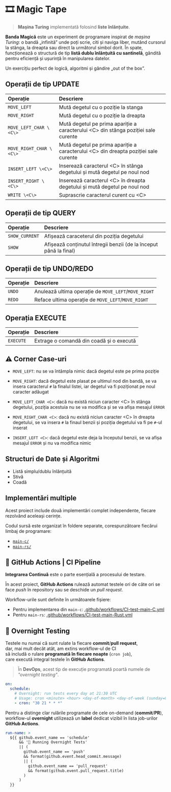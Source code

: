 # 🎞️ Magic Tape

> **Mașina Turing** implementată folosind **liste înlănțuite**.

**Banda Magică** este un experiment de programare inspirat de *mașina Turing*:
o bandă „infinită” unde poți scrie, citi și naviga liber,
mutând cursorul la stânga, la dreapta sau direct la următorul simbol dorit.
În spate, funcționează o structură de tip **listă dublu înlănțuită cu santinelă**,
gândită pentru eficiență și ușurință în manipularea datelor.

Un exercițiu perfect de logică, algoritmi și gândire „out of the box”.


## Operații de tip UPDATE

| Operație | Descriere |
| :--- | :--- |
| `MOVE_LEFT`  | Mută degetul cu o poziție la stanga |
| `MOVE_RIGHT` | Mută degetul cu o poziție la dreapta |
| `MOVE_LEFT_CHAR \<C\>`  | Mută degetul pe prima apariție a caracterului \<C\> din stânga poziției sale curente |
| `MOVE_RIGHT_CHAR \<C\>` | Mută degetul pe prima apariție a caracterului \<C\> din dreapta poziției sale curente |
| `INSERT_LEFT \<C\>` | Inserează caracterul \<C\> în stânga degetului și mută degetul pe noul nod |
| `INSERT_RIGHT \<C\>` | Inserează caracterul \<C\> în dreapta degetului și mută degetul pe noul nod |
| `WRITE \<C\>` | Suprascrie caracterul curent cu \<C\> |



## Operații de tip QUERY

| Operație | Descriere |
| :--- | :--- |
| `SHOW_CURRENT` | Afișează caraceterul din poziția degetului |
| `SHOW` | Afișează conținutul întregii benzii (de la început până la final) |

## Operații de tip UNDO/REDO

| Operație | Descriere |
| :--- | :--- |
| `UNDO` | Anulează ultima operație de `MOVE_LEFT`/`MOVE_RIGHT` |
| `REDO` | Reface ultima operație de `MOVE_LEFT`/`MOVE_RIGHT` |

## Operația EXECUTE

| Operație | Descriere |
| :--- | :--- |
| `EXECUTE` | Extrage o comandă din coadă și o execută |


## ⚠️ Corner Case-uri

- `MOVE_LEFT`:
    nu se va întâmpla nimic dacă degetul este pe prima poziție
- `MOVE_RIGHT`:
    dacă degetul este plasat pe ultimul nod din bandă,
    se va insera caracterul `#` la finalul listei,
    iar degetul va fi poziționat pe noul caracter adăugat

- `MOVE_LEFT_CHAR <C>`:
    dacă nu există niciun caracter \<C\> în stânga degetului,
    poziția acestuia nu se va modifica
    și se va afișa mesajul `ERROR`
- `MOVE_RIGHT_CHAR <C>`:
    dacă nu există niciun caracter \<C\> în dreapta degetului,
    se va insera `#` la finaul benzii
    și poziția degetului va fi pe `#`-ul inserat

- `INSERT_LEFT <C>`:
    dacă degetul este deja la începutul benzii,
    se va afișa mesajul `ERROR` și nu va modifica nimic



## Structuri de Date și Algoritmi

- Listă simplu/dublu înlănțuită
- Stivă
- Coadă


## Implementări multiple

Acest proiect include două implementări complet independente,
fiecare rezolvând aceleași cerințe.

Codul sursă este organizat în foldere separate, corespunzătoare fiecărui limbaj de programare:

- [`main-c/`](./main-c/)
- [`main-rs/`](./main-rs/)


## 🧪 GitHub Actions | CI Pipeline

**Integrarea Continuă** este o parte esențială a procesului de testare.

În acest proiect, **GitHub Actions** rulează automat testele
ori de câte ori se face *push* în repository sau se deschide un *pull request*.

Workflow-urile sunt definite în următoarele fișiere:
- Pentru implementarea din `main-c`: [.github/workflows/CI-test-main-C.yml](.github/workflows/CI-test-main-C.yml)
- Pentru `main-rs`: [.github/workflows/CI-test-main-Rust.yml](.github/workflows/CI-test-main-Rust.yml)


## 🌃 Overnight Testing

Testele nu numai că sunt rulate la fiecare **commit**/**pull request**,  
dar, mai mult decât atât, am extins workflow-ul de CI  
să includă o rulare **programată în fiecare noapte** (`cron job`),  
care execută integral testele în **GitHub Actions**.

> În **DevOps**, acest tip de execuție programată poartă numele de *"overnight testing"*.



```yml
on:
  schedule:
    # Overnight: run tests every day at 21:30 UTC
    # Usage: cron <minute> <hour> <day-of-month> <day-of-week (sunday=0)>
    - cron: "30 21 * * *"
```

Pentru a distinge clar rulările programate de cele on-demand (**commit**/**PR**),  
workflow-ul **overnight** utilizează un **label** dedicat
vizibil în lista job-urilor **GitHub Actions**.


```yml
run-name: >
  ${{ github.event_name == 'schedule'
      && '🌃 Running Overnight Tests'
      || (
        github.event_name == 'push'
        && format(github.event.head_commit.message)
        || (
          github.event_name == 'pull_request'
          && format(github.event.pull_request.title)
        )
      )
  }}
```
